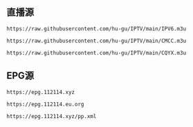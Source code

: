 <h2>直播源</h2>
<p dir="auto"><code>https://raw.githubusercontent.com/hu-gu/IPTV/main/IPV6.m3u</code>
<p dir="auto"><code>https://raw.githubusercontent.com/hu-gu/IPTV/main/CMCC.m3u</code>
<p dir="auto"><code>https://raw.githubusercontent.com/hu-gu/IPTV/main/CQYX.m3u</code>
<h2>EPG源</h2>
<p dir="auto"><code>https://epg.112114.xyz</code>
<p dir="auto"><code>https://epg.112114.eu.org</code>
<p dir="auto"><code>https://epg.112114.xyz/pp.xml</code>
